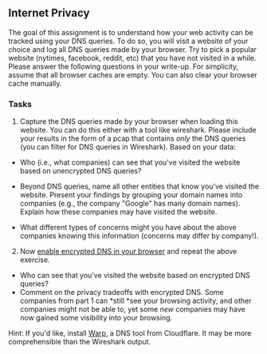 ## Internet Privacy

The goal of this assignment is to understand how your web activity can
be tracked using your DNS queries. To do so, you will visit a website of
your choice and log all DNS queries made by your browser. Try to pick a
popular website (nytimes, facebook, reddit, etc) that you have not
visited in a while. Please answer the following questions in your
write-up. For simplicity, assume that all browser caches are empty. You 
can also clear your browser cache manually.

### Tasks

1. Capture the DNS queries made by your browser when loading this
website. You can do this either with a tool like wireshark. Please
include your results in the form of a pcap that contains *only* the DNS
queries (you can filter for DNS queries in Wireshark). Based on your
data:

-   Who (i.e., what companies) can see that you\'ve visited the website
    based on unencrypted DNS queries? 

-   Beyond DNS queries, name all other entities that know you\'ve
    visited the website. Present your findings by grouping your domain
    names into companies (e.g., the company \"Google\" has many domain
    names). Explain how these companies may have visited the website.

-   What different types of concerns might you have about the above
    companies knowing this information (concerns may differ by
    company!).

2. Now [enable encrypted DNS in your browser](https://developers.cloudflare.com/1.1.1.1/encrypted-dns/dns-over-https/encrypted-dns-browsers)
and repeat the above exercise.

-   Who can see that you\'ve visited the website based on encrypted DNS
    queries?
-   Comment on the privacy tradeoffs with encrypted DNS. Some companies
    from part 1 can *still *see your browsing activity, and other
    companies might not be able to, yet some *new* companies may have
    now gained some visibility into your browsing.

Hint: If you\'d like, install [Warp,](https://1.1.1.1/)
a DNS tool from Cloudflare. It may be more
comprehensible than the Wireshark output. 

